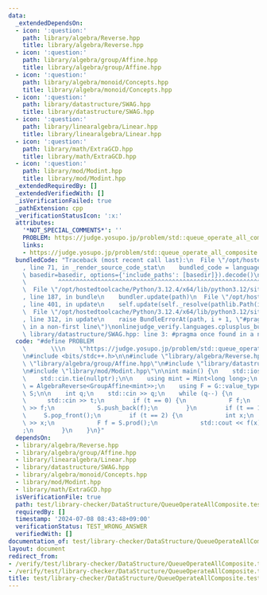 ```yaml
---
data:
  _extendedDependsOn:
  - icon: ':question:'
    path: library/algebra/Reverse.hpp
    title: library/algebra/Reverse.hpp
  - icon: ':question:'
    path: library/algebra/group/Affine.hpp
    title: library/algebra/group/Affine.hpp
  - icon: ':question:'
    path: library/algebra/monoid/Concepts.hpp
    title: library/algebra/monoid/Concepts.hpp
  - icon: ':question:'
    path: library/datastructure/SWAG.hpp
    title: library/datastructure/SWAG.hpp
  - icon: ':question:'
    path: library/linearalgebra/Linear.hpp
    title: library/linearalgebra/Linear.hpp
  - icon: ':question:'
    path: library/math/ExtraGCD.hpp
    title: library/math/ExtraGCD.hpp
  - icon: ':question:'
    path: library/mod/Modint.hpp
    title: library/mod/Modint.hpp
  _extendedRequiredBy: []
  _extendedVerifiedWith: []
  _isVerificationFailed: true
  _pathExtension: cpp
  _verificationStatusIcon: ':x:'
  attributes:
    '*NOT_SPECIAL_COMMENTS*': ''
    PROBLEM: https://judge.yosupo.jp/problem/std::queue_operate_all_composite
    links:
    - https://judge.yosupo.jp/problem/std::queue_operate_all_composite
  bundledCode: "Traceback (most recent call last):\n  File \"/opt/hostedtoolcache/Python/3.12.4/x64/lib/python3.12/site-packages/onlinejudge_verify/documentation/build.py\"\
    , line 71, in _render_source_code_stat\n    bundled_code = language.bundle(stat.path,\
    \ basedir=basedir, options={'include_paths': [basedir]}).decode()\n          \
    \         ^^^^^^^^^^^^^^^^^^^^^^^^^^^^^^^^^^^^^^^^^^^^^^^^^^^^^^^^^^^^^^^^^^^^^^^^^^^^^^^^^\n\
    \  File \"/opt/hostedtoolcache/Python/3.12.4/x64/lib/python3.12/site-packages/onlinejudge_verify/languages/cplusplus.py\"\
    , line 187, in bundle\n    bundler.update(path)\n  File \"/opt/hostedtoolcache/Python/3.12.4/x64/lib/python3.12/site-packages/onlinejudge_verify/languages/cplusplus_bundle.py\"\
    , line 401, in update\n    self.update(self._resolve(pathlib.Path(included), included_from=path))\n\
    \  File \"/opt/hostedtoolcache/Python/3.12.4/x64/lib/python3.12/site-packages/onlinejudge_verify/languages/cplusplus_bundle.py\"\
    , line 312, in update\n    raise BundleErrorAt(path, i + 1, \"#pragma once found\
    \ in a non-first line\")\nonlinejudge_verify.languages.cplusplus_bundle.BundleErrorAt:\
    \ library/datastructure/SWAG.hpp: line 3: #pragma once found in a non-first line\n"
  code: "#define PROBLEM                                                         \
    \       \\\n    \"https://judge.yosupo.jp/problem/std::queue_operate_all_composite\"\
    \n#include <bits/stdc++.h>\n\n#include \"library/algebra/Reverse.hpp\"\n#include\
    \ \"library/algebra/group/Affine.hpp\"\n#include \"library/datastructure/SWAG.hpp\"\
    \n#include \"library/mod/Modint.hpp\"\n\nint main() {\n    std::ios::sync_with_stdio(false);\n\
    \    std::cin.tie(nullptr);\n\n    using mint = Mint<long long>;\n    using G\
    \ = AlgebraReverse<GroupAffine<mint>>;\n    using F = G::value_type;\n\n    SWAG<G>\
    \ S;\n\n    int q;\n    std::cin >> q;\n    while (q--) {\n        int t;\n  \
    \      std::cin >> t;\n        if (t == 0) {\n            F f;\n            std::cin\
    \ >> f;\n            S.push_back(f);\n        }\n        if (t == 1)\n       \
    \     S.pop_front();\n        if (t == 2) {\n            int x;\n            std::cin\
    \ >> x;\n            F f = S.prod();\n            std::cout << f(x) << \"\\n\"\
    ;\n        }\n    }\n}"
  dependsOn:
  - library/algebra/Reverse.hpp
  - library/algebra/group/Affine.hpp
  - library/linearalgebra/Linear.hpp
  - library/datastructure/SWAG.hpp
  - library/algebra/monoid/Concepts.hpp
  - library/mod/Modint.hpp
  - library/math/ExtraGCD.hpp
  isVerificationFile: true
  path: test/library-checker/DataStructure/QueueOperateAllComposite.test.cpp
  requiredBy: []
  timestamp: '2024-07-08 08:43:48+09:00'
  verificationStatus: TEST_WRONG_ANSWER
  verifiedWith: []
documentation_of: test/library-checker/DataStructure/QueueOperateAllComposite.test.cpp
layout: document
redirect_from:
- /verify/test/library-checker/DataStructure/QueueOperateAllComposite.test.cpp
- /verify/test/library-checker/DataStructure/QueueOperateAllComposite.test.cpp.html
title: test/library-checker/DataStructure/QueueOperateAllComposite.test.cpp
---
```

